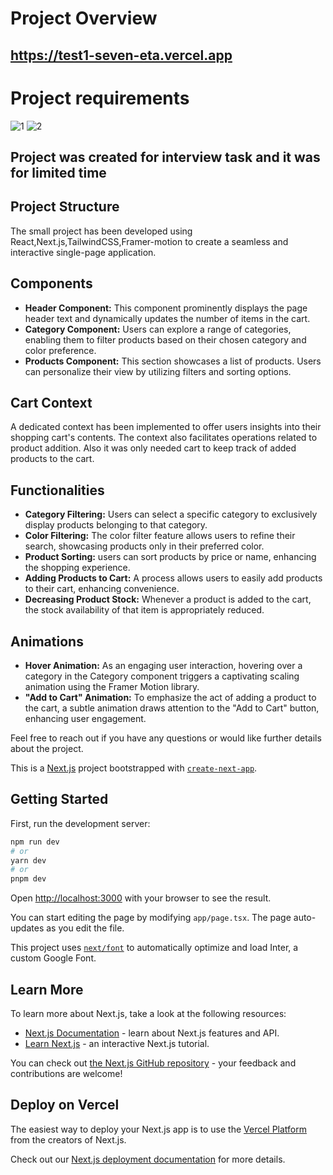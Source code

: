 # Project Overview
## https://test1-seven-eta.vercel.app
# Project requirements
![1](https://github.com/panayotsky-dev/MobileShopView/assets/104060829/2c75452b-a55a-477c-a024-ce848f7282c6)
![2](https://github.com/panayotsky-dev/MobileShopView/assets/104060829/ab2ece6d-8f0a-4ee9-aaef-7158c4f90ef9)


## Project was created for interview task and it was for limited time

## Project Structure
The small project has been developed using React,Next.js,TailwindCSS,Framer-motion to create a seamless and interactive single-page application.

## Components
- **Header Component:** This component prominently displays the page header text and dynamically updates the number of items in the cart.
- **Category Component:** Users can explore a range of categories, enabling them to filter products based on their chosen category and color preference.
- **Products Component:** This section showcases a  list of products. Users can personalize their view by utilizing filters and sorting options.
  

## Cart Context
A dedicated context has been implemented to offer users insights into their shopping cart's contents. The context also facilitates operations related to product addition.
Also it was only needed cart to keep track of added products to the cart.
## Functionalities
- **Category Filtering:** Users can  select a specific category to exclusively display products belonging to that category.
- **Color Filtering:** The color filter feature allows users to refine their search, showcasing products only in their preferred color.
- **Product Sorting:**  users can sort products by price or name, enhancing the shopping experience.
- **Adding Products to Cart:** A  process allows users to easily add products to their cart, enhancing convenience.
- **Decreasing Product Stock:** Whenever a product is added to the cart, the stock availability of that item is appropriately reduced.

## Animations
- **Hover Animation:** As an engaging user interaction, hovering over a category in the Category component triggers a captivating scaling animation using the Framer Motion library.
- **"Add to Cart" Animation:** To emphasize the act of adding a product to the cart, a subtle animation draws attention to the "Add to Cart" button, enhancing user engagement.

Feel free to reach out if you have any questions or would like further details about the project.



















This is a [Next.js](https://nextjs.org/) project bootstrapped with [`create-next-app`](https://github.com/vercel/next.js/tree/canary/packages/create-next-app).

## Getting Started

First, run the development server:

```bash
npm run dev
# or
yarn dev
# or
pnpm dev
```

Open [http://localhost:3000](http://localhost:3000) with your browser to see the result.

You can start editing the page by modifying `app/page.tsx`. The page auto-updates as you edit the file.

This project uses [`next/font`](https://nextjs.org/docs/basic-features/font-optimization) to automatically optimize and load Inter, a custom Google Font.

## Learn More

To learn more about Next.js, take a look at the following resources:

- [Next.js Documentation](https://nextjs.org/docs) - learn about Next.js features and API.
- [Learn Next.js](https://nextjs.org/learn) - an interactive Next.js tutorial.

You can check out [the Next.js GitHub repository](https://github.com/vercel/next.js/) - your feedback and contributions are welcome!

## Deploy on Vercel

The easiest way to deploy your Next.js app is to use the [Vercel Platform](https://vercel.com/new?utm_medium=default-template&filter=next.js&utm_source=create-next-app&utm_campaign=create-next-app-readme) from the creators of Next.js.

Check out our [Next.js deployment documentation](https://nextjs.org/docs/deployment) for more details.
